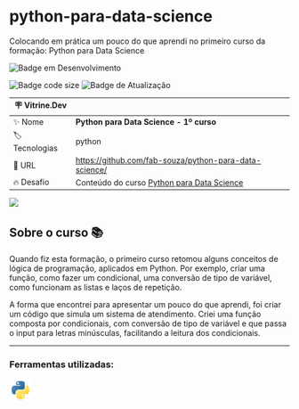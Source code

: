 # python-para-data-science

Colocando em prática um pouco do que aprendi no primeiro curso da formação: Python para Data Science

![Badge em Desenvolvimento](http://img.shields.io/static/v1?label=STATUS&message=FINALIZADO&color=GREEN&style=for-the-badge)

![Badge code size](https://img.shields.io/github/languages/code-size/fab-souza/python-para-data-science)
![Badge de Atualização](https://img.shields.io/github/last-commit/fab-souza/python-para-data-science)

| :placard: Vitrine.Dev |    |
| -------------  | --- |
| :sparkles: Nome        | **Python para Data Science - 1º curso**
| :label: Tecnologias | python
| :rocket: URL         | https://github.com/fab-souza/python-para-data-science/
| :fire: Desafio     | Conteúdo do curso [Python para Data Science](https://www.alura.com.br/curso-online-python-intro)

![](https://user-images.githubusercontent.com/67301805/204851480-cbadb41f-9000-4f94-9e75-4ace6f28ea68.jpg#vitrinedev)

## Sobre o curso 📚

Quando fiz esta formação, o primeiro curso retomou alguns conceitos de lógica de programação, aplicados em Python. Por exemplo, criar uma função, como fazer um condicional, uma conversão de tipo de variável, como funcionam as listas e laços de repetição.

A forma que encontrei para apresentar um pouco do que aprendi, foi criar um código que simula um sistema de atendimento. Criei uma função composta por condicionais, com conversão de tipo de variável e que passa o input para letras minúsculas, facilitando a leitura dos condicionais.

---
<h3>Ferramentas utilizadas:</h3>
    <p> <a href="https://www.python.org" target="_blank" rel="noreferrer"> <img src="https://raw.githubusercontent.com/devicons/devicon/master/icons/python/python-original.svg" alt="python" width="40" height="40"/> </a> 
    </p>
